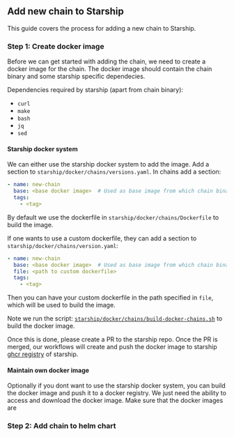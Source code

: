 ## Add new chain to Starship

This guide covers the process for adding a new chain to Starship.

### Step 1: Create docker image
Before we can get started with adding the chain, we need to create a docker image for the chain.
The docker image should contain the chain binary and some starship specific dependecies.

Dependencies required by starship (apart from chain binary):
- `curl`
- `make`
- `bash`
- `jq`
- `sed`

#### Starship docker system
We can either use the starship docker system to add the image.
Add a section to `starship/docker/chains/versions.yaml`.
In chains add a section:
```yaml
- name: new-chain
  base: <base docker image>  # Used as base image from which chain binary are installed from `/bin` and `/lib` dir
  tags:
    - <tag>
```

By default we use the dockerfile in `starship/docker/chains/Dockerfile` to build the image.

If one wants to use a custom dockerfile, they can add a section to `starship/docker/chains/version.yaml`:
```yaml
- name: new-chain
  base: <base docker image>  # Used as base image from which chain binary are installed from `/bin` and `/lib` dir
  file: <path to custom dockerfile>
  tags:
    - <tag>
```

Then you can have your custom dockerfile in the path specified in `file`, which will be used to build the image.

Note we run the script: [`starship/docker/chains/build-docker-chains.sh`](https://github.com/hyperweb-io/starship/blob/main/starship/docker/chains/build-docker-chains.sh) to build the docker image.

Once this is done, please create a PR to the starship repo.
Once the PR is merged, our workflows will create and push the docker image to starship [ghcr registry](https://github.com/orgs/hyperweb-io/packages?repo_name=starship) of starship.  

#### Maintain own docker image
Optionally if you dont want to use the starship docker system, you can build the docker image and push it to a docker registry.
We just need the ability to access and download the docker image.
Make sure that the docker images are 

### Step 2: Add chain to helm chart

